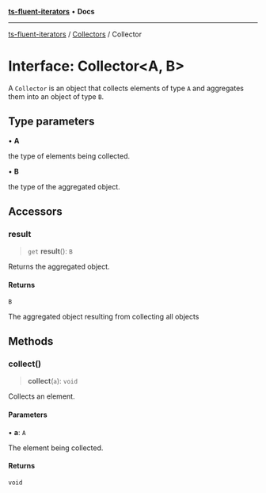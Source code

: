 [**ts-fluent-iterators**](../../../README.md) • **Docs**

---

[ts-fluent-iterators](../../../README.md) / [Collectors](../README.md) / Collector

# Interface: Collector\<A, B\>

A `Collector` is an object that collects elements of type `A` and aggregates them into an object of type `B`.

## Type parameters

• **A**

the type of elements being collected.

• **B**

the type of the aggregated object.

## Accessors

### result

> `get` **result**(): `B`

Returns the aggregated object.

#### Returns

`B`

The aggregated object resulting from collecting all objects

## Methods

### collect()

> **collect**(`a`): `void`

Collects an element.

#### Parameters

• **a**: `A`

The element being collected.

#### Returns

`void`
